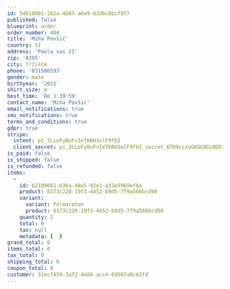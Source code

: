 ```yaml
---
id: 5db18001-162a-4b07-a6e9-02d6c0bcf977
published: false
blueprint: order
order_number: 404
title: 'Miha Povšič'
country: SI
address: 'Pavla vas 21'
zip: '8295'
city: Tržišče
phone: '031586593'
gender: male
birthyear: '2011'
shirt_size: m
best_time: 'Do 1:39:59'
contact_name: 'Miha Povšič'
email_notifications: true
sms_notifications: true
terms_and_conditions: true
gdpr: true
stripe:
  intent: pi_3LLoFyBuFvIeTKRH3olF9fbI
  client_secret: pi_3LLoFyBuFvIeTKRH3olF9fbI_secret_6TH9ccxoGKGG9Gi0QE9ItUwej
is_paid: false
is_shipped: false
is_refunded: false
items:
  -
    id: b2109061-636a-48a5-92e1-a33e5969ef6a
    product: 8373c220-19f3-4452-b9d5-7f9a566bcd90
    variant:
      variant: Polmaraton
      product: 8373c220-19f3-4452-b9d5-7f9a566bcd90
    quantity: 2
    total: 0
    tax: null
    metadata: {  }
grand_total: 0
items_total: 0
tax_total: 0
shipping_total: 0
coupon_total: 0
customer: 31ecf459-3af2-4e60-acc4-69567a0c63fd
---
```

